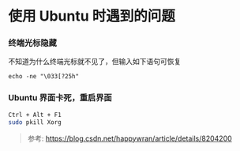 # 使用 Ubuntu 时遇到的问题

### 终端光标隐藏

不知道为什么终端光标就不见了，但输入如下语句可恢复

```
echo -ne "\033[?25h"
```

### Ubuntu 界面卡死，重启界面

``` sh
Ctrl + Alt + F1
sudo pkill Xorg
```

> 参考: https://blog.csdn.net/happywran/article/details/8204200